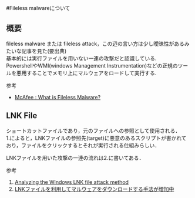 #Fileless malwareについて

## 概要
fileless malware または fileless attack，この辺の言い方は少し曖昧性があるみたいな記事を見た(要出典)  
基本的には実行ファイルを用いない一連の攻撃だと認識している.  
PowershellやWMI(windows Management Instrumentation)などの正規のツールを悪用することでメモリ上にマルウェアをロードして実行する.

参考
- [McAfee : What is Fileless Malware?](https://www.mcafee.com/enterprise/ja-jp/security-awareness/ransomware/what-is-fileless-malware.html)


## LNK File
ショートカットファイルであり，元のファイルへの参照として使用される．  
1.によると，LNKファイルの参照先(target)に悪意のあるスクリプトが書かれており，ファイルをクリックするとそれが実行される仕組みらしい．

LNKファイルを用いた攻撃の一連の流れは2.に書いてある．

参考
1. [Analyzing the Windows LNK file attack method](https://dexters-lab.net/2019/02/16/analyzing-the-windows-lnk-file-attack-method/)
2. [LNKファイルを利用してマルウェアをダウンロードする手法が増加中](https://blog.trendmicro.co.jp/archives/15091)
